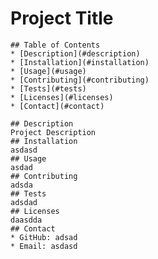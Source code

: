 # Project Title

    ## Table of Contents
    * [Description](#description)
    * [Installation](#installation)
    * [Usage](#usage)
    * [Contributing](#contributing)
    * [Tests](#tests)
    * [Licenses](#licenses)
    * [Contact](#contact)
    
    ## Description
    Project Description
    ## Installation
    asdasd
    ## Usage
    asdad
    ## Contributing
    adsda
    ## Tests
    adsdad
    ## Licenses
    daasdda
    ## Contact
    * GitHub: adsad
    * Email: asdasd